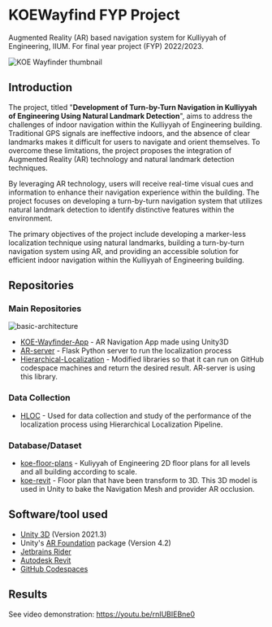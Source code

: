 # KOEWayfind FYP Project

Augmented Reality (AR) based navigation system for Kulliyyah of Engineering, IIUM. For final year project (FYP) 2022/2023.


<picture>
  <source media="(prefers-color-scheme: dark)" srcset="https://github.com/KOE-Wayfind/.github/assets/60868965/463757e8-1277-4950-9fcb-f0d96e54e0ce">
  <img alt="KOE Wayfinder thumbnail" src="https://github.com/KOE-Wayfind/.github/assets/60868965/71744825-cb14-4a83-9147-0885bed8e14d">
</picture>

## Introduction

The project, titled "**Development of Turn-by-Turn Navigation in Kulliyyah of Engineering Using Natural Landmark Detection**", aims to address the challenges of indoor navigation within the Kulliyyah of Engineering building. Traditional GPS signals are ineffective indoors, and the absence of clear landmarks makes it difficult for users to navigate and orient themselves. To overcome these limitations, the project proposes the integration of Augmented Reality (AR) technology and natural landmark detection techniques.

By leveraging AR technology, users will receive real-time visual cues and information to enhance their navigation experience within the building. The project focuses on developing a turn-by-turn navigation system that utilizes natural landmark detection to identify distinctive features within the environment.

The primary objectives of the project include developing a marker-less localization technique using natural landmarks, building a turn-by-turn navigation system using AR, and providing an accessible solution for efficient indoor navigation within the Kulliyyah of Engineering building.

## Repositories

### Main Repositories

<picture>
  <source media="(prefers-color-scheme: dark)" srcset="https://github.com/KOE-Wayfind/.github/assets/60868965/a59b8b7b-5a6e-4c6e-aa15-71cd0d8cc466">
  <img alt="basic-architecture" src="https://github.com/KOE-Wayfind/.github/assets/60868965/523cb2e6-0006-43a2-9b6b-95e434951e21">
</picture>

* [KOE-Wayfinder-App](https://github.com/KOE-Wayfind/KOE-Wayfinder-App) - AR Navigation App made using Unity3D
* [AR-server](https://github.com/KOE-Wayfind/AR-server) - Flask Python server to run the localization process
* [Hierarchical-Localization](https://github.com/KOE-Wayfind/Hierarchical-Localization) - Modified libraries so that it can run on GitHub codespace machines and return the desired result. AR-server is using this library.

### Data Collection

* [HLOC](https://github.com/KOE-Wayfind/HLOC) - Used for data collection and study of the performance of the localization process using Hierarchical Localization Pipeline.

### Database/Dataset

* [koe-floor-plans](https://github.com/KOE-Wayfind/koe-floor-plans) - Kuliyyah of Engineering 2D floor plans for all levels and all building according to scale.
* [koe-revit](https://github.com/KOE-Wayfind/koe-revit) - Floor plan that have been transform to 3D. This 3D model is used in Unity to bake the Navigation Mesh and provider AR occlusion.

## Software/tool used

- [Unity 3D](https://unity.com/) (Version 2021.3)
- Unity's [AR Foundation](https://docs.unity3d.com/Packages/com.unity.xr.arfoundation@4.2/manual/index.html) package (Version 4.2)
- [Jetbrains Rider](https://www.jetbrains.com/rider/)
- [Autodesk Revit](https://asean.autodesk.com/products/revit/overview)
- [GitHub Codespaces](https://github.com/features/codespaces)

## Results

See video demonstration: https://youtu.be/rnIUBIEBne0
